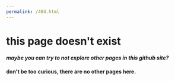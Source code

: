 ```yaml
---
permalink: /404.html
---
```


# **this page doesn't exist**

#### _maybe you can try to not explore other pages in this github site?_

#### don't be too curious, there are no other pages here.
